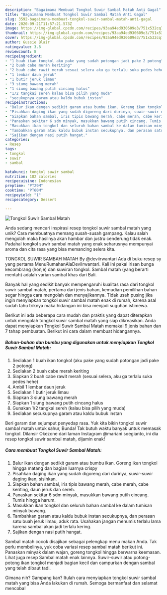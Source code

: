 ```yaml
---
description: "Bagaimana Membuat Tongkol Suwir Sambal Matah Anti Gagal"
title: "Bagaimana Membuat Tongkol Suwir Sambal Matah Anti Gagal"
slug: 3592-bagaimana-membuat-tongkol-suwir-sambal-matah-anti-gagal
date: 2020-09-21T11:57:21.573Z
image: https://img-global.cpcdn.com/recipes/93aa94ed930609e3/751x532cq70/tongkol-suwir-sambal-matah-foto-resep-utama.jpg
thumbnail: https://img-global.cpcdn.com/recipes/93aa94ed930609e3/751x532cq70/tongkol-suwir-sambal-matah-foto-resep-utama.jpg
cover: https://img-global.cpcdn.com/recipes/93aa94ed930609e3/751x532cq70/tongkol-suwir-sambal-matah-foto-resep-utama.jpg
author: Gussie Blair
ratingvalue: 3.8
reviewcount: 8
recipeingredient:
- "1 buah ikan tongkol aku pake yang sudah potongan jadi pake 2 potong"
- "2 buah cabe merah keriting"
- "2 buah cabe rawit merah sesuai selera aku ga terlalu suka pedes hehe"
- "1 lembar daun jeruk"
- "1 butir jeruk limau"
- "3 siung bawang merah"
- "1 siung bawang putih cincang halus"
- "1/2 tangkai sereh kalau bisa pilih yang muda"
- "secukupnya garam atau kaldu bubuk instan"
recipeinstructions:
- "Balur ikan dengan sedikit garam atau bumbu ikan. Goreng ikan tongkol hingga matang dan bagian luarnya crispy"
- "Pisahkan daging ikan yang sudah digoreng dari durinya, suwir-suwir daging ikan, sisihkan."
- "Siapkan bahan sambal, iris tipis bawang merah, cabe merah, cabe keriting, daun jeruk dan sereh."
- "Panaskan sekitar 6 sdm minyak, masukkan bawang putih cincang. Tumis hingga harum."
- "Masukkan ikan tongkol dan seluruh bahan sambal ke dalam tumisan minyak bawang."
- "Tambahkan garam atau kaldu bubuk instan secukupnya, dan perasan satu buah jeruk limau, aduk rata. Usahakan jangan menumis terlalu lama karena sambal akan jadi terlalu kering."
- "Sajikan dengan nasi putih hangat."
categories:
- Resep
tags:
- tongkol
- suwir
- sambal

katakunci: tongkol suwir sambal 
nutrition: 182 calories
recipecuisine: Indonesian
preptime: "PT29M"
cooktime: "PT60M"
recipeyield: "1"
recipecategory: Dessert

---
```



![Tongkol Suwir Sambal Matah](https://img-global.cpcdn.com/recipes/93aa94ed930609e3/751x532cq70/tongkol-suwir-sambal-matah-foto-resep-utama.jpg)

Anda sedang mencari inspirasi resep tongkol suwir sambal matah yang unik? Cara membuatnya memang susah-susah gampang. Kalau salah mengolah maka hasilnya akan hambar dan justru cenderung tidak enak. Padahal tongkol suwir sambal matah yang enak seharusnya mempunyai aroma dan cita rasa yang bisa memancing selera kita.

TONGKOL SUWIR SAMBAH MATAH By @deviirwantari Ada di buku resep sy yang pertama MenuRumahanAlaDeviIrwantari. Kali ini pakai irisan bunga kecombrang (honje) dan suwiran tongkol. Sambal matah (yang berarti mentah) adalah varian sambal khas dari Bali.

Banyak hal yang sedikit banyak mempengaruhi kualitas rasa dari tongkol suwir sambal matah, pertama dari jenis bahan, kemudian pemilihan bahan segar hingga cara mengolah dan menyajikannya. Tidak usah pusing jika ingin menyiapkan tongkol suwir sambal matah enak di rumah, karena asal sudah tahu triknya maka hidangan ini bisa menjadi suguhan istimewa.


Berikut ini ada beberapa cara mudah dan praktis yang dapat diterapkan untuk mengolah tongkol suwir sambal matah yang siap dikreasikan. Anda dapat menyiapkan Tongkol Suwir Sambal Matah memakai 9 jenis bahan dan 7 tahap pembuatan. Berikut ini cara dalam membuat hidangannya.

<!--inarticleads1-->

##### Bahan-bahan dan bumbu yang digunakan untuk menyiapkan Tongkol Suwir Sambal Matah:

1. Sediakan 1 buah ikan tongkol (aku pake yang sudah potongan jadi pake 2 potong)
1. Sediakan 2 buah cabe merah keriting
1. Siapkan 2 buah cabe rawit merah (sesuai selera, aku ga terlalu suka pedes hehe)
1. Ambil 1 lembar daun jeruk
1. Sediakan 1 butir jeruk limau
1. Siapkan 3 siung bawang merah
1. Siapkan 1 siung bawang putih cincang halus
1. Gunakan 1/2 tangkai sereh (kalau bisa pilih yang muda)
1. Sediakan secukupnya garam atau kaldu bubuk instan


Beri garam dan sejumput penyedap rasa. Yuk kita bikin tongkol suwir sambal matah untuk sahur, Bunda! Tak butuh waktu banyak untuk memasak tongkol. Dilansir Okezone dari laman Instagram @mariani soegianto, ini dia resep tongkol suwir sambal matah, dijamin enak! 

<!--inarticleads2-->

##### Cara membuat Tongkol Suwir Sambal Matah:

1. Balur ikan dengan sedikit garam atau bumbu ikan. Goreng ikan tongkol hingga matang dan bagian luarnya crispy
1. Pisahkan daging ikan yang sudah digoreng dari durinya, suwir-suwir daging ikan, sisihkan.
1. Siapkan bahan sambal, iris tipis bawang merah, cabe merah, cabe keriting, daun jeruk dan sereh.
1. Panaskan sekitar 6 sdm minyak, masukkan bawang putih cincang. Tumis hingga harum.
1. Masukkan ikan tongkol dan seluruh bahan sambal ke dalam tumisan minyak bawang.
1. Tambahkan garam atau kaldu bubuk instan secukupnya, dan perasan satu buah jeruk limau, aduk rata. Usahakan jangan menumis terlalu lama karena sambal akan jadi terlalu kering.
1. Sajikan dengan nasi putih hangat.


Sambal matah cocok disajikan sebagai pelengkap menu makan Anda. Tak perlu membelinya, yuk coba variasi resep sambal matah berikut ini. Panaskan minyak dalam wajan, goreng tongkol hingga berwarna keemasan. Lihat juga resep Sambal matah enak lainnya. Suwir-suwir atau potong-potong ikan tongkol menjadi bagian kecil dan campurkan dengan sambal yang telah dibaut tadi. 

Gimana nih? Gampang kan? Itulah cara menyiapkan tongkol suwir sambal matah yang bisa Anda lakukan di rumah. Semoga bermanfaat dan selamat mencoba!

